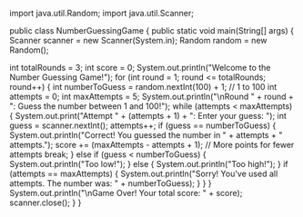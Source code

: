 import java.util.Random;
import java.util.Scanner;

public class NumberGuessingGame {
    public static void main(String[] args) {
        Scanner scanner = new Scanner(System.in);
        Random random = new Random();

   int totalRounds = 3;
        int score = 0;
      System.out.println("Welcome to the Number Guessing Game!");
      for (int round = 1; round <= totalRounds; round++) {
            int numberToGuess = random.nextInt(100) + 1; // 1 to 100
            int attempts = 0;
            int maxAttempts = 5;
      System.out.println("\nRound " + round + ": Guess the number between 1 and 100!");
      while (attempts < maxAttempts) {
                System.out.print("Attempt " + (attempts + 1) + ": Enter your guess: ");
                int guess = scanner.nextInt();
                attempts++;
    if (guess == numberToGuess) {
                    System.out.println("Correct! You guessed the number in " + attempts + " attempts.");
                    score += (maxAttempts - attempts + 1); // More points for fewer attempts
                    break;
                } else if (guess < numberToGuess) {
                    System.out.println("Too low!");
                } else {
                    System.out.println("Too high!");
                }
                if (attempts == maxAttempts) {
                    System.out.println("Sorry! You've used all attempts. The number was: " + numberToGuess);
                }
            }
        }
        System.out.println("\nGame Over! Your total score: " + score);
        scanner.close();
    }
}
